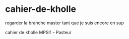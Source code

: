 # cahier-de-kholle

regarder la branche master tant que je suis encore en sup

cahier de kholle MPSI1 - Pasteur

